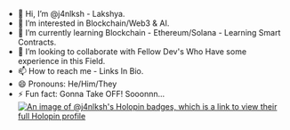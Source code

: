 - 👋 Hi, I’m @j4nlksh - Lakshya.
- 👀 I’m interested in Blockchain/Web3 & AI.
- 🌱 I’m currently learning Blockchain - Ethereum/Solana - Learning Smart Contracts.
- 💞️ I’m looking to collaborate with Fellow Dev's Who Have some experience in this Field.
- 📫 How to reach me - Links In Bio.
- 😄 Pronouns: He/Him/They
- ⚡ Fun fact: Gonna Take OFF! Sooonnn...
[![An image of @j4nlksh's Holopin badges, which is a link to view their full Holopin profile](https://holopin.me/j4nlksh)](https://holopin.io/@j4nlksh)

<!---
j4nlksh/j4nlksh is a ✨ special ✨ repository because its `README.md` (this file) appears on your GitHub profile.
You can click the Preview link to take a look at your changes.
--->
